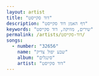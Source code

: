 ```yaml
---
layout: artist
title: "דוד סקייסט"
description: "דף האמן דוד סקייסט"
keywords: "שירים, מוזיקה, דוד סקייסט"
permalink: /artists/דוד-סקייסט/
songs:
  - number: "32656"
    name: "שבע יפול צדיק"
    album: "סינגלים"
    artist: "דוד סקייסט"
---
```

